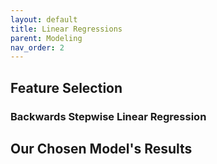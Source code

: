 ```yaml
---
layout: default
title: Linear Regressions 
parent: Modeling
nav_order: 2
---
```


## Feature Selection 

### Backwards Stepwise Linear Regression  


## Our Chosen Model's Results 
